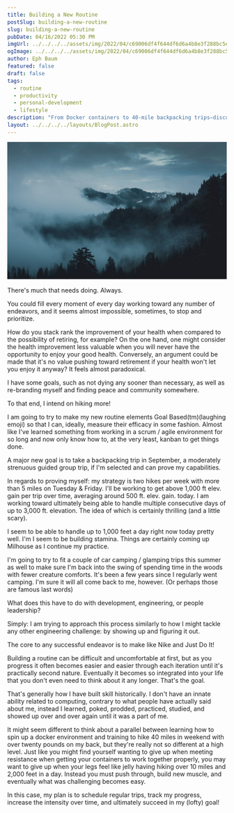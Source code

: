 ```yaml
---
title: Building a New Routine
postSlug: building-a-new-routine
slug: building-a-new-routine
pubDate: 04/16/2022 05:30 PM
imgUrl: ../../../../assets/img/2022/04/c69006df4f644df6d6a4b8e3f288bc5ef2e885d3.jpeg
ogImage: ../../../../assets/img/2022/04/c69006df4f644df6d6a4b8e3f288bc5ef2e885d3.jpeg
author: Eph Baum
featured: false
draft: false
tags:
  - routine
  - productivity
  - personal-development
  - lifestyle
description: "From Docker containers to 40-mile backpacking trips—discover how engineering principles apply to building life-changing routines. A goal-oriented approach to hiking, health, and personal development that treats life improvement like any other engineering challenge worth solving."
layout: ../../../../layouts/BlogPost.astro
---
```


![Featured Image](../../../../assets/img/2022/04/c69006df4f644df6d6a4b8e3f288bc5ef2e885d3.jpeg)

There's much that needs doing. Always.

You could fill every moment of every day working toward any number of endeavors, and it seems almost impossible, sometimes, to stop and prioritize.

How do you stack rank the improvement of your health when compared to the possibility of retiring, for example? On the one hand, one might consider the health improvement less valuable when you will never have the opportunity to enjoy your good health. Conversely, an argument could be made that it's no value pushing toward retirement if your health won't let you enjoy it anyway? It feels almost paradoxical.

I have some goals, such as not dying any sooner than necessary, as well as re-branding myself and finding peace and community somewhere.

To that end, I intend on hiking more!

I am going to try to make my new routine elements Goal Based(tm)(laughing emoji) so that I can, ideally, measure their efficacy in some fashion. Almost like I've learned something from working in a scrum / agile environment for so long and now only know how to, at the very least, kanban to get things done.

A major new goal is to take a backpacking trip in September, a moderately strenuous guided group trip, if I'm selected and can prove my capabilities.

In regards to proving myself: my strategy is two hikes per week with more than 5 miles on Tuesday & Friday. I'll be working to get above 1,000 ft elev. gain per trip over time, averaging around 500 ft. elev. gain. today. I am working toward ultimately being able to handle multiple consecutive days of up to 3,000 ft. elevation. The idea of which is certainly thrilling (and a little scary).

I seem to be able to handle up to 1,000 feet a day right now today pretty well. I'm I seem to be building stamina. Things are certainly coming up Milhouse as I continue my practice.

I'm going to try to fit a couple of car camping / glamping trips this summer as well to make sure I'm back into the swing of spending time in the woods with fewer creature comforts. It's been a few years since I regularly went camping. I'm sure it will all come back to me, however. (Or perhaps those are famous last words)

What does this have to do with development, engineering, or people leadership?

Simply: I am trying to approach this process similarly to how I might tackle any other engineering challenge: by showing up and figuring it out.

The core to any successful endeavor is to make like Nike and Just Do It!

Building a routine can be difficult and uncomfortable at first, but as you progress it often becomes easier and easier through each iteration until it's practically second nature. Eventually it becomes so integrated into your life that you don't even need to think about it any longer. That's the goal.

That's generally how I have built skill historically. I don't have an innate ability related to computing, contrary to what people have actually said about me, instead I learned, poked, prodded, practiced, studied, and showed up over and over again until it was a part of me.

It might seem different to think about a parallel between learning how to spin up a docker environment and training to hike 40 miles in weekend with over twenty pounds on my back, but they're really not so different at a high level. Just like you might find yourself wanting to give up when meeting resistance when getting your containers to work together properly, you may want to give up when your legs feel like jelly having hiking over 10 miles and 2,000 feet in a day. Instead you must push through, build new muscle, and eventually what was challenging becomes easy.

In this case, my plan is to schedule regular trips, track my progress, increase the intensity over time, and ultimately succeed in my (lofty) goal!
